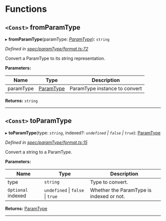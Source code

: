 

# Functions

<a id="fromparamtype"></a>

## `<Const>` fromParamType

▸ **fromParamType**(paramType: *[ParamType](../classes/_spec_paramtype_paramtype_.paramtype.md)*): `string`

*Defined in [spec/paramType/format.ts:72](https://github.com/paritytech/js-libs/blob/e1a17c9/packages/abi/src/spec/paramType/format.ts#L72)*

Convert a ParamType to its string representation.

**Parameters:**

| Name | Type | Description |
| ------ | ------ | ------ |
| paramType | [ParamType](../classes/_spec_paramtype_paramtype_.paramtype.md) |  ParamType instance to convert |

**Returns:** `string`

___
<a id="toparamtype"></a>

## `<Const>` toParamType

▸ **toParamType**(type: *`string`*, indexed?: *`undefined` \| `false` \| `true`*): [ParamType](../classes/_spec_paramtype_paramtype_.paramtype.md)

*Defined in [spec/paramType/format.ts:15](https://github.com/paritytech/js-libs/blob/e1a17c9/packages/abi/src/spec/paramType/format.ts#L15)*

Convert a string to a ParamType.

**Parameters:**

| Name | Type | Description |
| ------ | ------ | ------ |
| type | `string` |  Type to convert. |
| `Optional` indexed | `undefined` \| `false` \| `true` |  Whether the ParamType is indexed or not. |

**Returns:** [ParamType](../classes/_spec_paramtype_paramtype_.paramtype.md)

___


